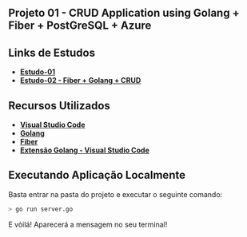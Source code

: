 ## Projeto 01 - CRUD Application using Golang + Fiber + PostGreSQL + Azure

## Links de Estudos 

* **[Estudo-01](https://hackernoon.com/build-restful-api-in-go-and-mongodb-5e7f2ec4be94)**
* **[Estudo-02 - Fiber + Golang + CRUD](https://tutorialedge.net/golang/basic-rest-api-go-fiber/)**

## Recursos Utilizados

* **[Visual Studio Code]()**
* **[Golang]()**
* **[Fiber]()**
* **[Extensão Golang - Visual Studio Code]()**

## Executando Aplicação Localmente

Basta entrar na pasta do projeto e executar o seguinte comando:

```bash
> go run server.go
```

E vòilá! Aparecerá a mensagem no seu terminal!